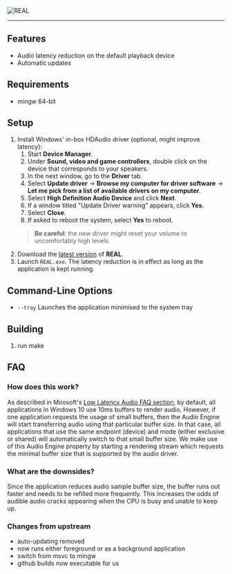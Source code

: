![REAL](img/logo.png)

---

## Features

* Audio latency reduction on the default playback device
* Automatic updates

## Requirements

* mingw 64-bit

## Setup

1. Install Windows' in-box HDAudio driver (optional, might improve latency):
    1. Start **Device Manager**.
    2. Under **Sound, video and game controllers**, double click on the device that corresponds to your speakers.
    3. In the next window, go to the **Driver** tab.
    4. Select **Update driver** -> **Browse my computer for driver software** -> **Let me pick from a list of available drivers on my computer**.
    5. Select **High Definition Audio Device** and click **Next**.
    6. If a window titled "Update Driver warning" appears, click **Yes**.
    7. Select **Close**.
    8. If asked to reboot the system, select **Yes** to reboot.
    > **Be careful**: the new driver might reset your volume to uncomfortably high levels. 
2. Download the [latest version](https://github.com/miniant-git/REAL/releases/latest) of **REAL**.
3. Launch `REAL.exe`. The latency reduction is in effect as long as the application is kept running.

## Command-Line Options
* `--tray` Launches the application minimised to the system tray

## Building

1. run make

## FAQ

### How does this work?

As described in Mirosoft's [Low Latency Audio FAQ section](https://docs.microsoft.com/en-us/windows-hardware/drivers/audio/low-latency-audio#span-idfaqspanspan-idfaqspanfaq), by default, all applications in Windows 10 use 10ms buffers to render audio. However, if one application requests the usage of small buffers, then the Audio Engine will start transferring audio using that particular buffer size. In that case, all applications that use the same endpoint (device) and mode (either exclusive or shared) will automatically switch to that small buffer size. We make use of this Audio Engine property by starting a rendering stream which requests the minimal buffer size that is supported by the audio driver.

### What are the downsides?

Since the application reduces audio sample buffer size, the buffer runs out faster and needs to be refilled more frequently. This increases the odds of audible audio cracks appearing when the CPU is busy and unable to keep up. 

### Changes from upstream

- auto-updating removed
- now runs either foreground or as a background application
- switch from msvc to mingw
- github builds now executable for us
